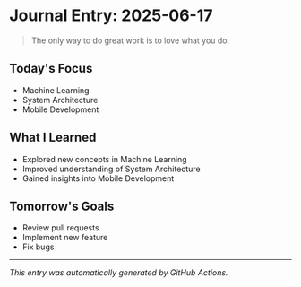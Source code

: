 # Journal Entry: 2025-06-17

> The only way to do great work is to love what you do.

## Today's Focus
- Machine Learning
- System Architecture
- Mobile Development

## What I Learned
- Explored new concepts in Machine Learning
- Improved understanding of System Architecture
- Gained insights into Mobile Development

## Tomorrow's Goals
- Review pull requests
- Implement new feature
- Fix bugs

---
*This entry was automatically generated by GitHub Actions.*
